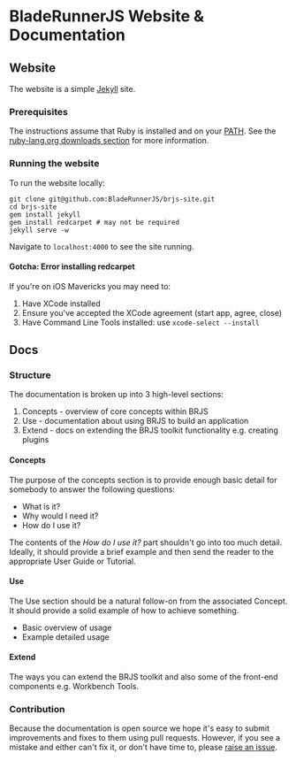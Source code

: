# BladeRunnerJS Website & Documentation

## Website

The website is a simple [Jekyll](http://jekyllrb.com/) site.

### Prerequisites

The instructions assume that Ruby is installed and on your [PATH](http://en.wikipedia.org/wiki/PATH_\(variable\)). See the [ruby-lang.org downloads section](https://www.ruby-lang.org/en/downloads/) for more information.

### Running the website

To run the website locally:

    git clone git@github.com:BladeRunnerJS/brjs-site.git
    cd brjs-site
    gem install jekyll
    gem install redcarpet # may not be required
    jekyll serve -w

Navigate to `localhost:4000` to see the site running.

#### Gotcha: Error installing redcarpet

If you're on iOS Mavericks you may need to:

1. Have XCode installed
2. Ensure you've accepted the XCode agreement (start app, agree, close)
3. Have Command Line Tools installed: use `xcode-select --install`

## Docs

### Structure

The documentation is broken up into 3 high-level sections:

1. Concepts - overview of core concepts within BRJS
2. Use - documentation about using BRJS to build an application
3. Extend - docs on extending the BRJS toolkit functionality e.g. creating plugins

#### Concepts

The purpose of the concepts section is to provide enough basic detail for somebody to answer the following questions:

* What is it?
* Why would I need it?
* How do I use it?

The contents of the *How do I use it?* part shouldn't go into too much detail. Ideally, it should provide a brief example and then send the reader to the appropriate User Guide or Tutorial.

#### Use

The Use section should be a natural follow-on from the associated Concept. It should provide a solid example of how to achieve something.

* Basic overview of usage
* Example detailed usage

#### Extend

The ways you can extend the BRJS toolkit and also some of the front-end components e.g. Workbench Tools.

### Contribution

Because the documentation is open source we hope it's easy to submit improvements and fixes to them using pull requests. However, if you see a mistake and either can't fix it, or don't have time to, please [raise an issue](https://github.com/bladerunnerjs/brjs/issues).
